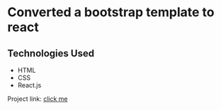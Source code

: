 # Converted a bootstrap template to react

## Technologies Used

* HTML
* CSS
* React.js

Project link: [click me](https://extraordinary-empanada-17a939.netlify.app/)